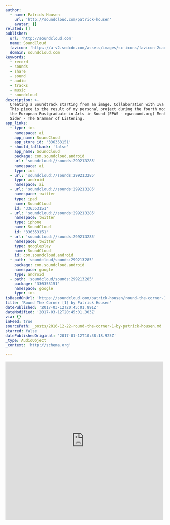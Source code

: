 ```yaml
---
author:
  - name: Patrick Housen
    url: 'http://soundcloud.com/patrick-housen'
    avatar: {}
related: []
publisher:
  url: 'http://soundcloud.com'
  name: SoundCloud
  favicon: 'https://a-v2.sndcdn.com/assets/images/sc-icons/favicon-2cadd14b.ico'
  domain: soundcloud.com
keywords:
  - record
  - sounds
  - share
  - sound
  - audio
  - tracks
  - music
  - soundcloud
description: >-
  Creating a Soundtrack starting from an image. Collaboration with Iva Galovic.
  This piece is the result of my personal project during the fourth module of
  the European Postgraduate in Arts in Sound (EPAS - epasound.org) Mentor: Larry
  Sider - The Grammar of Listening.
app_links:
  - type: ios
    namespace: ai
    app_name: SoundCloud
    app_store_id: '336353151'
  - should_fallback: 'false'
    app_name: SoundCloud
    package: com.soundcloud.android
    url: 'soundcloud://sounds:299213285'
    namespace: ai
    type: ios
  - url: 'soundcloud://sounds:299213285'
    type: android
    namespace: ai
  - url: 'soundcloud://sounds:299213285'
    namespace: twitter
    type: ipad
    name: SoundCloud
    id: '336353151'
  - url: 'soundcloud://sounds:299213285'
    namespace: twitter
    type: iphone
    name: SoundCloud
    id: '336353151'
  - url: 'soundcloud://sounds:299213285'
    namespace: twitter
    type: googleplay
    name: SoundCloud
    id: com.soundcloud.android
  - path: 'soundcloud/sounds:299213285'
    package: com.soundcloud.android
    namespace: google
    type: android
  - path: 'soundcloud/sounds:299213285'
    package: '336353151'
    namespace: google
    type: ios
isBasedOnUrl: 'https://soundcloud.com/patrick-housen/round-the-corner-1'
title: 'Round The Corner [1] by Patrick Housen'
datePublished: '2017-03-12T20:45:01.891Z'
dateModified: '2017-03-12T20:45:01.303Z'
via: {}
inFeed: true
sourcePath: _posts/2016-12-22-round-the-corner-1-by-patrick-housen.md
starred: false
datePublishedOriginal: '2017-01-12T10:38:18.925Z'
_type: AudioObject
_context: 'http://schema.org'

---
```

<iframe src="https://cdn.embedly.com/widgets/media.html?src=https%3A%2F%2Fw.soundcloud.com%2Fplayer%2F%3Fvisual%3Dtrue%26url%3Dhttp%253A%252F%252Fapi.soundcloud.com%252Ftracks%252F299213285%26show_artwork%3Dtrue&amp;url=https%3A%2F%2Fsoundcloud.com%2Fpatrick-housen%2Fround-the-corner-1&amp;image=http%3A%2F%2Fi1.sndcdn.com%2Fartworks-000199746191-gjhpjx-t500x500.jpg&amp;key=b7d04c9b404c499eba89ee7072e1c4f7&amp;type=text%2Fhtml&amp;schema=soundcloud" width="500" height="500" scrolling="no" frameborder="0" allowfullscreen="" style=""></iframe>